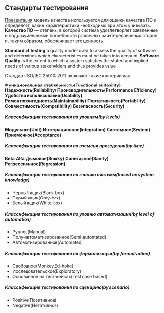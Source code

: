 ## Стандарты тестирования


[Презентация](https://docs.google.com/presentation/d/1iv4BDXYYD_48rSDwBvUjZeF_sfbkCRi3/edit?usp=sharing&ouid=116447005932578256378&rtpof=true&sd=true)
модель качества используется для оценки качества ПО и определяет, какие характеристики необходимо при этом учитывать. **Качество ПО** — степень, в которой система удовлетворяет заявленные и подразумеваемые потребности различных заинтересованных сторон и, таким образом, обеспечивает его ценность


**Standard of testing**
a quality model used to assess the quality of software and determines which characteristics must be taken into account. **Software Quality** is the extent to which a system satisfies the stated and implied needs of various stakeholders and thus provides value


Стандарт ISO/IEC 25010: 2011
включает такие критерии как


**Функциональная стабильность(Functional suitability)**
**Надежность(Reliability)**
**Производительность(Performance Efficiency)**
**Удобство использования(Usability)**
**Ремонтопригодность(Maintainability)**
**Портативность(Portability)**
**Совместимость(Compatibility)**
**Безопасность(Security)**


##### Классификация тестирования по уровням(by levels)
**Модульное(Unit)**
**Интеграционное(Integration)**
**Системное(System)**
**Приемочное(Acceptance)**


##### Классификация тестирования по времени проведения(by time)
**Beta**
**Alfa**
**Дымовое(Smoky)**
**Санитарное(Sanity)**
**Регрессионное(Regression)**


##### Классификация тестирования по знанию системы(based on system knowledge)
- Черный ящик(Black-box)
- Серый ящик(Grey-box)
- Белый ящик(White-box)


##### Классификация тестирования по уровню автоматизации(by level of automation)
- Ручное(Manual)
- Полу-автоматизированное(Semi-automated)
- Автоматизированное(Automated)


##### Классификация тестирования по формализации(by formalization)
- Свободное(Monkey,Ed-hoke)
- Исследовательское(Exploratory)
- Основанное на тест-кейсах(Test case based)


##### Классификация тестирования по сценарию(by scenario)
- Positive(Позитивное)
- Negative(Негативное)





